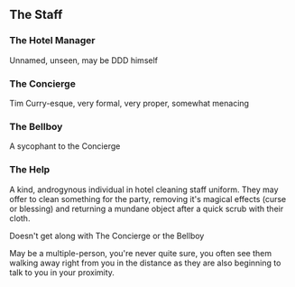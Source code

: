 
## The Staff

### The Hotel Manager

Unnamed, unseen, may be DDD himself

### The Concierge

Tim Curry-esque, very formal, very proper, somewhat menacing

### The Bellboy

A sycophant to the Concierge

### The Help

A kind, androgynous individual in hotel cleaning staff uniform. They may offer to clean something for the party,
removing it's magical effects (curse or blessing) and returning a mundane object after a quick scrub with their cloth.

Doesn't get along with The Concierge or the Bellboy

May be a multiple-person, you're never quite sure, you often see them walking away right from you in the distance as
they are also beginning to talk to you in your proximity.
